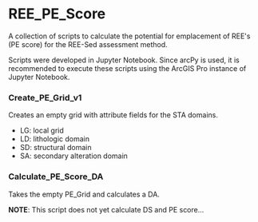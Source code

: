# REE_PE_Score
A collection of scripts to calculate the potential for emplacement of REE's (PE score) for the REE-Sed assessment method. 

Scripts were developed in Jupyter Notebook.  Since arcPy is used, it is recommended to execute these scripts using the ArcGIS Pro instance of Jupyter Notebook.

### Create_PE_Grid_v1
Creates an empty grid with attribute fields for the STA domains.
  * LG: local grid
  * LD: lithologic domain
  * SD: structural domain
  * SA: secondary alteration domain

### Calculate_PE_Score_DA
Takes the empty PE_Grid and calculates a DA. 

**NOTE**: This script does not yet calculate DS and PE score...
